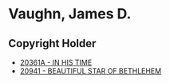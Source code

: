 # Vaughn, James D.

## Copyright Holder

- [20361A - IN HIS TIME](/hymns/20361A.md)
- [20941 - BEAUTIFUL STAR OF BETHLEHEM](/hymns/20941.md)


